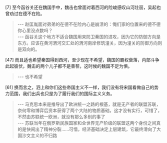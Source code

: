 
[7] 至今函谷关还在魏国手中，魏击也曾面对着西河的险峻感叹山河壮丽，吴起也曾劝过在德不在险。
>--- 赵匡胤面对弟弟的在德不在险内心是崩溃的：俺们家的位置来的德不德你心里没点数吗？<br>
>--- 函谷关这个地方不适合魏国用来防卫秦国的进攻，因为它的防御方向是东方。应该在黄河渭河交汇处的渭河南岸修筑潼关，因为潼关的防御方向则是双向的。<br>

[47] 而且适也希望秦国得到西河，至少现在不希望，魏国的霸权衰落，内部斗争此起彼伏，魏击的两个儿子都不是善茬，这时候的魏国不足为惧。
>--- 也不希望<br>

[61] 换而言之，泗上和你们这些帝国主义不一样，我们没有将宋国看做自己的势力范围，我们出兵也只是为了履行我们的国际主义义务。
>--- 马克思本来是推导出了欧洲统一之路的根基，就是无产者的联盟苏联，奈何零和博弈后资本获得了两个大陆的物质基础，这才没有实行，可惜了，不然由苏联统一欧洲，就没有那么多别的事了<br>
>--- 苏联当年在俄罗斯民族国家和全世界无产阶级的联盟这两个身份之间真的是快闹出了精神分裂……可惜，经济基础决定上层建筑，它最终滑向了大国沙文主义的不归路<br>
